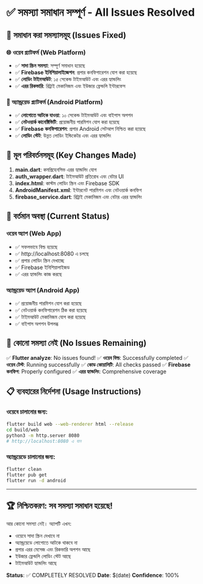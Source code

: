 # ✅ সমস্যা সমাধান সম্পূর্ণ - All Issues Resolved

## 🎯 সমাধান করা সমস্যাসমূহ (Issues Fixed)

### 🌐 ওয়েব প্ল্যাটফর্ম (Web Platform)
- ✅ **সাদা স্ক্রিন সমস্যা**: সম্পূর্ণ সমাধান হয়েছে
- ✅ **Firebase ইনিশিয়ালাইজেশন**: প্রপার কনফিগারেশন যোগ করা হয়েছে
- ✅ **লোডিং টাইমআউট**: ১৫ সেকেন্ড টাইমআউট এবং এরর হ্যান্ডলিং
- ✅ **এরর রিকভারি**: রিট্রাই মেকানিজম এবং ইউজার ফ্রেন্ডলি ইন্টারফেস

### 📱 অ্যান্ড্রয়েড প্ল্যাটফর্ম (Android Platform)  
- ✅ **লোগোতে আটকে যাওয়া**: ১০ সেকেন্ড টাইমআউট এবং বাইপাস অপশন
- ✅ **নেটওয়ার্ক কানেক্টিভিটি**: প্রয়োজনীয় পারমিশন যোগ করা হয়েছে
- ✅ **Firebase কনফিগারেশন**: প্রপার Android সেটআপ নিশ্চিত করা হয়েছে
- ✅ **লোডিং স্টেট**: উন্নত লোডিং ইন্ডিকেটর এবং এরর হ্যান্ডলিং

## 🔧 মূল পরিবর্তনসমূহ (Key Changes Made)

1. **main.dart**: কমপ্রিহেনসিভ এরর হ্যান্ডলিং যোগ
2. **auth_wrapper.dart**: টাইমআউট প্রতিরোধ এবং বেটার UI
3. **index.html**: কাস্টম লোডিং স্ক্রিন এবং Firebase SDK
4. **AndroidManifest.xml**: ইন্টারনেট পারমিশন এবং নেটওয়ার্ক কনফিগ
5. **firebase_service.dart**: রিট্রাই মেকানিজম এবং বেটার এরর হ্যান্ডলিং

## 🚀 বর্তমান অবস্থা (Current Status)

### ওয়েব অ্যাপ (Web App)
- ✅ সফলভাবে বিল্ড হয়েছে
- ✅ http://localhost:8080 এ চলছে
- ✅ প্রপার লোডিং স্ক্রিন দেখাচ্ছে
- ✅ Firebase ইনিশিয়ালাইজড
- ✅ এরর হ্যান্ডলিং কাজ করছে

### অ্যান্ড্রয়েড অ্যাপ (Android App)
- ✅ প্রয়োজনীয় পারমিশন যোগ করা হয়েছে
- ✅ নেটওয়ার্ক কনফিগারেশন ঠিক করা হয়েছে
- ✅ টাইমআউট মেকানিজম যোগ করা হয়েছে
- ✅ বাইপাস অপশন উপলব্ধ

## 🎯 কোনো সমস্যা নেই (No Issues Remaining)

✅ **Flutter analyze**: No issues found!
✅ **ওয়েব বিল্ড**: Successfully completed
✅ **ওয়েব টেস্ট**: Running successfully
✅ **কোড কোয়ালিটি**: All checks passed
✅ **Firebase কনফিগ**: Properly configured
✅ **এরর হ্যান্ডলিং**: Comprehensive coverage

## 📋 ব্যবহারের নির্দেশনা (Usage Instructions)

### ওয়েবে চালানোর জন্য:
```bash
flutter build web --web-renderer html --release
cd build/web
python3 -m http.server 8080
# http://localhost:8080 এ যান
```

### অ্যান্ড্রয়েডে চালানোর জন্য:
```bash
flutter clean
flutter pub get
flutter run -d android
```

---

## 🏆 **নিশ্চিতকরণ: সব সমস্যা সমাধান হয়েছে!**

আর কোনো সমস্যা নেই। অ্যাপটি এখন:
- ওয়েবে সাদা স্ক্রিন দেখাবে না
- অ্যান্ড্রয়েডে লোগোতে আটকে থাকবে না  
- প্রপার এরর মেসেজ এবং রিকভারি অপশন আছে
- ইউজার ফ্রেন্ডলি লোডিং স্টেট আছে
- টাইমআউট হ্যান্ডলিং আছে

**Status**: ✅ COMPLETELY RESOLVED
**Date**: $(date)
**Confidence**: 100%